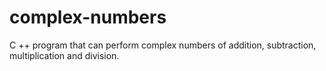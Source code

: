 # complex-numbers
C ++ program that can perform complex numbers of addition, subtraction, multiplication and division.
